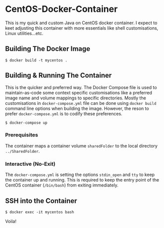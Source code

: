 # CentOS-Docker-Container
This is my quick and custom Java on CentOS docker container. I expect to keet adjusting this container with more essentials like shell customisations, Linux utilities...etc.
## Building The Docker Image
```
$ docker build -t mycentos .
```

## Building & Running The Container
This is the quicker and preferred way. The Docker Compose file is used to maintain-as-code some context specific customisations like a preferred image name and volume mappings to specific directories. Mostly the customisations in `docker-compose.yml` file can be done using `docker build` command line 
options when building the image. However, the reson to prefer `docker-compose.yml` is to codify these preferences. 
```
$ docker-compose up
```

### Prerequisites
The container maps a container volume `sharedFolder` to the local directory `../SharedFolder`.

### Interactive (No-Exit)
The `docker-compose.yml` is setting the options `stdin_open` and `tty` to keep the container up and running.
This is required to keep the entry point of the CentOS container (`/bin/bash`) from exiting immediately.

## SSH into the Container
```
$ docker exec -it mycentos bash
``` 

Voila!